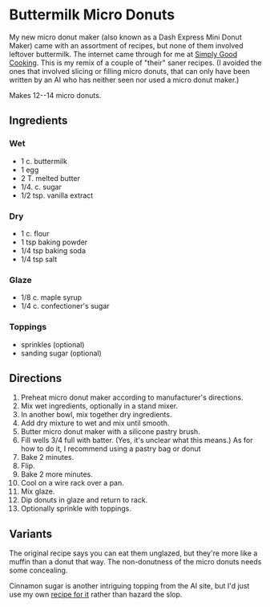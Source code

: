 [KitchenAid]: ../indices/kitchenAid.html

# Buttermilk Micro Donuts

My new micro donut maker (also known as a Dash Express Mini Donut Maker) came with an assortment of recipes, but none of them involved leftover buttermilk.  The internet came through for me at [Simply Good Cooking](https://simplygoodcooking.com/easy-dash-mini-donut-maker-recipes/).  This is my remix of a couple of "their" saner recipes.  (I avoided the ones that involved slicing or filling micro donuts, that can only have been written by an AI who has neither seen nor used a micro donut maker.)

Makes 12--14 micro donuts.

## Ingredients

### Wet

* 1 c. buttermilk
* 1 egg
* 2 T. melted butter
* 1/4. c. sugar
* 1/2 tsp. vanilla extract

### Dry

* 1 c. flour
* 1 tsp baking powder
* 1/4 tsp baking soda
* 1/4 tsp salt

### Glaze

* 1/8 c. maple syrup
* 1/4 c. confectioner's sugar

### Toppings

* sprinkles (optional)
* sanding sugar (optional)

## Directions

1. Preheat micro donut maker according to manufacturer's directions.
2. Mix wet ingredients, optionally in a stand mixer.
3. In another bowl, mix together dry ingredients.
4. Add dry mixture to wet and mix until smooth.
5. Butter micro donut maker with a silicone pastry brush.
6. Fill wells 3/4 full with batter.  (Yes, it's unclear what this means.)  As for how to do it, I recommend using a pastry bag or donut 
7. Bake 2 minutes.
9. Flip.
10. Bake 2 more minutes.
11. Cool on a wire rack over a pan.
12. Mix glaze.
13. Dip donuts in glaze and return to rack.
14. Optionally sprinkle with toppings.

## Variants

The original recipe says you can eat them unglazed, but they're more like a muffin than a donut that way.  The non-donutness of the micro donuts needs some concealing.

Cinnamon sugar is another intriguing topping from the AI site, but I'd just use my own [recipe for it](../appetizers/cinnamonSugar.md) rather than hazard the slop.
